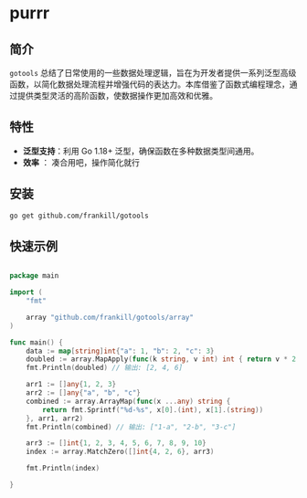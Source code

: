 # purrr

## 简介

`gotools` 总结了日常使用的一些数据处理逻辑，旨在为开发者提供一系列泛型高级函数，以简化数据处理流程并增强代码的表达力。本库借鉴了函数式编程理念，通过提供类型灵活的高阶函数，使数据操作更加高效和优雅。

## 特性

- **泛型支持**：利用 Go 1.18+ 泛型，确保函数在多种数据类型间通用。
- **效率** ： 凑合用吧，操作简化就行
 

## 安装
```bash
go get github.com/frankill/gotools
```

## 快速示例

```go

package main

import (
	"fmt"

	array "github.com/frankill/gotools/array"
)

func main() {
	data := map[string]int{"a": 1, "b": 2, "c": 3}
	doubled := array.MapApply(func(k string, v int) int { return v * 2 }, data)
	fmt.Println(doubled) // 输出: [2, 4, 6]

	arr1 := []any{1, 2, 3}
	arr2 := []any{"a", "b", "c"}
	combined := array.ArrayMap(func(x ...any) string {
		return fmt.Sprintf("%d-%s", x[0].(int), x[1].(string))
	}, arr1, arr2)
	fmt.Println(combined) // 输出: ["1-a", "2-b", "3-c"]

	arr3 := []int{1, 2, 3, 4, 5, 6, 7, 8, 9, 10}
	index := array.MatchZero([]int{4, 2, 6}, arr3)

	fmt.Println(index)

}


```